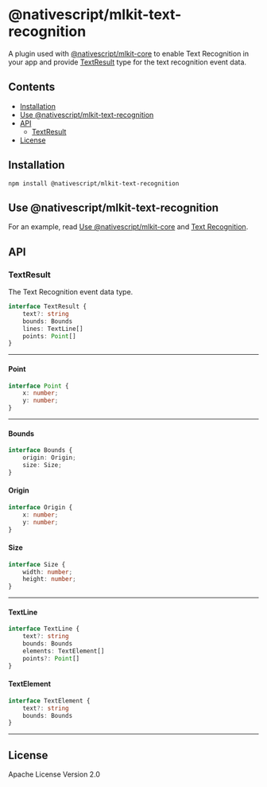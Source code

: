 # @nativescript/mlkit-text-recognition

A plugin used with [@nativescript/mlkit-core](../mlkit-core) to enable Text Recognition in your app and provide [TextResult](#textresult) type for the text recognition event data.

## Contents
* [Installation](#installation)
* [Use @nativescript/mlkit-text-recognition](#use-nativescriptmlkit-text-recognition)
* [API](#api)
    * [TextResult](#textresult)
* [License](#license)

## Installation

```cli
npm install @nativescript/mlkit-text-recognition
```

## Use @nativescript/mlkit-text-recognition

For an example, read [Use @nativescript/mlkit-core](../mlkit-core#use-nativescriptmlkit-core) and [Text Recognition](../mlkit-core#text-recognition).

## API

### TextResult

The Text Recognition event data type.

```ts
interface TextResult {
    text?: string
    bounds: Bounds
    lines: TextLine[]
    points: Point[]
}
```
---
#### Point

```ts
interface Point {
    x: number;
    y: number;
}
```
---
#### Bounds
```ts
interface Bounds {
    origin: Origin;
    size: Size;
}
```
#### Origin
```ts
interface Origin {
    x: number;
    y: number;
}
```

#### Size
```ts
interface Size {
    width: number;
    height: number;
}
```
---
#### TextLine
```ts
interface TextLine {
    text?: string
    bounds: Bounds
    elements: TextElement[]
    points?: Point[]
}
```
#### TextElement
```ts
interface TextElement {
    text?: string
    bounds: Bounds
}
```
---
## License

Apache License Version 2.0
